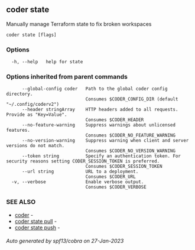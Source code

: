 ## coder state

Manually manage Terraform state to fix broken workspaces

```
coder state [flags]
```

### Options

```
  -h, --help   help for state
```

### Options inherited from parent commands

```
      --global-config coder   Path to the global coder config directory.
                              Consumes $CODER_CONFIG_DIR (default "~/.config/coderv2")
      --header stringArray    HTTP headers added to all requests. Provide as "Key=Value".
                              Consumes $CODER_HEADER
      --no-feature-warning    Suppress warnings about unlicensed features.
                              Consumes $CODER_NO_FEATURE_WARNING
      --no-version-warning    Suppress warning when client and server versions do not match.
                              Consumes $CODER_NO_VERSION_WARNING
      --token string          Specify an authentication token. For security reasons setting CODER_SESSION_TOKEN is preferred.
                              Consumes $CODER_SESSION_TOKEN
      --url string            URL to a deployment.
                              Consumes $CODER_URL
  -v, --verbose               Enable verbose output.
                              Consumes $CODER_VERBOSE
```

### SEE ALSO

- [coder](coder.md) -
- [coder state pull](coder_state_pull.md) -
- [coder state push](coder_state_push.md) -

###### Auto generated by spf13/cobra on 27-Jan-2023
